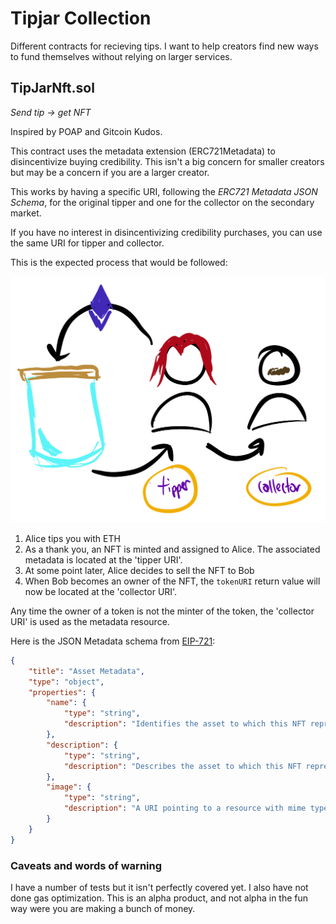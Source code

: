 # Tipjar Collection

Different contracts for recieving tips. I want to help creators find new ways to fund themselves without relying on larger services.

## TipJarNft.sol

_Send tip -> get NFT_

Inspired by POAP and Gitcoin Kudos. 

This contract uses the metadata extension (ERC721Metadata) to disincentivize buying credibility. This isn't a big concern for smaller creators but may be a concern if you are a larger creator.

This works by having a specific URI, following the _ERC721 Metadata JSON Schema_, for the original tipper and one for the collector on the secondary market.

If you have no interest in disincentivizing credibility purchases, you can use the same URI for tipper and collector.

This is the expected process that would be followed:

![Diagram showing Alice tipping you, receiving an NFT, and then selling that NFT to Bob](docs/TipJarNft.sol.png)

1. Alice tips you with ETH
2. As a thank you, an NFT is minted and assigned to Alice. The associated metadata is located at the 'tipper URI'.
3. At some point later, Alice decides to sell the NFT to Bob
4. When Bob becomes an owner of the NFT, the `tokenURI` return value will now be located at the 'collector URI'.

Any time the owner of a token is not the minter of the token, the 'collector URI' is used as the metadata resource.

Here is the JSON Metadata schema from [EIP-721](https://eips.ethereum.org/EIPS/eip-721):

```json
{
    "title": "Asset Metadata",
    "type": "object",
    "properties": {
        "name": {
            "type": "string",
            "description": "Identifies the asset to which this NFT represents"
        },
        "description": {
            "type": "string",
            "description": "Describes the asset to which this NFT represents"
        },
        "image": {
            "type": "string",
            "description": "A URI pointing to a resource with mime type image/* representing the asset to which this NFT represents. Consider making any images at a width between 320 and 1080 pixels and aspect ratio between 1.91:1 and 4:5 inclusive."
        }
    }
}
```

### Caveats and words of warning

I have a number of tests but it isn't perfectly covered yet. I also have not done gas optimization. This is an alpha product, and not alpha in the fun way were you are making a bunch of money.
